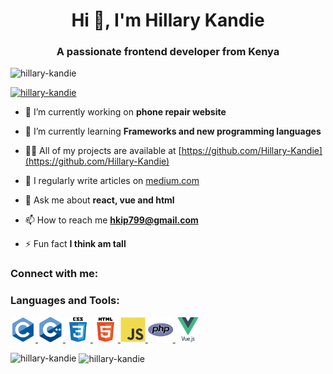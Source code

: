 <h1 align="center">Hi 👋, I'm Hillary Kandie</h1>
<h3 align="center">A passionate frontend developer from Kenya</h3>

<p align="left"> <img src="https://komarev.com/ghpvc/?username=hillary-kandie&label=Profile%20views&color=0e75b6&style=flat" alt="hillary-kandie" /> </p>

<p align="left"> <a href="https://github.com/ryo-ma/github-profile-trophy"><img src="https://github-profile-trophy.vercel.app/?username=hillary-kandie" alt="hillary-kandie" /></a> </p>

- 🔭 I’m currently working on **phone repair website**

- 🌱 I’m currently learning **Frameworks and new programming languages**

- 👨‍💻 All of my projects are available at [https://github.com/Hillary-Kandie](https://github.com/Hillary-Kandie)

- 📝 I regularly write articles on [medium.com](medium.com)

- 💬 Ask me about **react, vue and html**

- 📫 How to reach me **hkip799@gmail.com**

- ⚡ Fun fact **I think am tall**

<h3 align="left">Connect with me:</h3>
<p align="left">
</p>

<h3 align="left">Languages and Tools:</h3>
<p align="left"> <a href="https://www.cprogramming.com/" target="_blank" rel="noreferrer"> <img src="https://raw.githubusercontent.com/devicons/devicon/master/icons/c/c-original.svg" alt="c" width="40" height="40"/> </a> <a href="https://www.w3schools.com/cpp/" target="_blank" rel="noreferrer"> <img src="https://raw.githubusercontent.com/devicons/devicon/master/icons/cplusplus/cplusplus-original.svg" alt="cplusplus" width="40" height="40"/> </a> <a href="https://www.w3schools.com/css/" target="_blank" rel="noreferrer"> <img src="https://raw.githubusercontent.com/devicons/devicon/master/icons/css3/css3-original-wordmark.svg" alt="css3" width="40" height="40"/> </a> <a href="https://www.w3.org/html/" target="_blank" rel="noreferrer"> <img src="https://raw.githubusercontent.com/devicons/devicon/master/icons/html5/html5-original-wordmark.svg" alt="html5" width="40" height="40"/> </a> <a href="https://developer.mozilla.org/en-US/docs/Web/JavaScript" target="_blank" rel="noreferrer"> <img src="https://raw.githubusercontent.com/devicons/devicon/master/icons/javascript/javascript-original.svg" alt="javascript" width="40" height="40"/> </a> <a href="https://www.php.net" target="_blank" rel="noreferrer"> <img src="https://raw.githubusercontent.com/devicons/devicon/master/icons/php/php-original.svg" alt="php" width="40" height="40"/> </a> <a href="https://vuejs.org/" target="_blank" rel="noreferrer"> <img src="https://raw.githubusercontent.com/devicons/devicon/master/icons/vuejs/vuejs-original-wordmark.svg" alt="vuejs" width="40" height="40"/> </a> </p>

<p><img align="left" src="https://github-readme-stats.vercel.app/api/top-langs?username=hillary-kandie&show_icons=true&locale=en&layout=compact" alt="hillary-kandie" /></p>

<p>&nbsp;<img align="center" src="https://github-readme-stats.vercel.app/api?username=hillary-kandie&show_icons=true&locale=en" alt="hillary-kandie" /></p>
